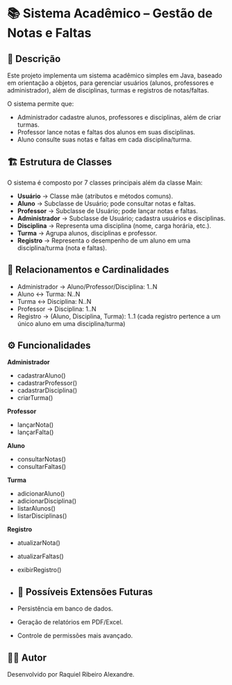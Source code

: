 # 📚 Sistema Acadêmico – Gestão de Notas e Faltas

## 📌 Descrição
Este projeto implementa um sistema acadêmico simples em Java, baseado em orientação a objetos, para gerenciar usuários (alunos, professores e administrador), além de disciplinas, turmas e registros de notas/faltas.

O sistema permite que:

- Administrador cadastre alunos, professores e disciplinas, além de criar turmas.
- Professor lance notas e faltas dos alunos em suas disciplinas.
- Aluno consulte suas notas e faltas em cada disciplina/turma.

## 🏗️ Estrutura de Classes
O sistema é composto por 7 classes principais além da classe Main:

- **Usuário** → Classe mãe (atributos e métodos comuns).
- **Aluno** → Subclasse de Usuário; pode consultar notas e faltas.
- **Professor** → Subclasse de Usuário; pode lançar notas e faltas.
- **Administrador** → Subclasse de Usuário; cadastra usuários e disciplinas.
- **Disciplina** → Representa uma disciplina (nome, carga horária, etc.).
- **Turma** → Agrupa alunos, disciplinas e professor.
- **Registro** → Representa o desempenho de um aluno em uma disciplina/turma (nota e faltas).

## 🔗 Relacionamentos e Cardinalidades
- Administrador → Aluno/Professor/Disciplina: 1..N  
- Aluno ↔ Turma: N..N  
- Turma ↔ Disciplina: N..N  
- Professor → Disciplina: 1..N  
- Registro → (Aluno, Disciplina, Turma): 1..1 (cada registro pertence a um único aluno em uma disciplina/turma)

## ⚙️ Funcionalidades

**Administrador**
- cadastrarAluno()
- cadastrarProfessor()
- cadastrarDisciplina()
- criarTurma()

**Professor**
- lançarNota()
- lançarFalta()

**Aluno**
- consultarNotas()
- consultarFaltas()

**Turma**
- adicionarAluno()
- adicionarDisciplina()
- listarAlunos()
- listarDisciplinas()

**Registro**
- atualizarNota()
- atualizarFaltas()
- exibirRegistro()

- ## 📌 Possíveis Extensões Futuras
- Persistência em banco de dados.
- Geração de relatórios em PDF/Excel.
- Controle de permissões mais avançado.

## 👩‍💻 Autor
Desenvolvido por Raquiel Ribeiro Alexandre.


